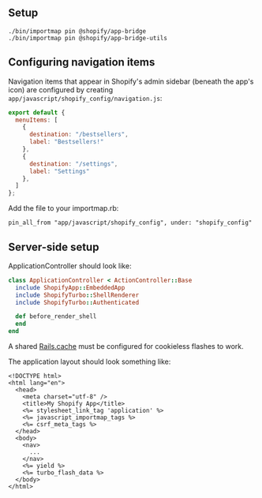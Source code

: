 Setup
-----

    ./bin/importmap pin @shopify/app-bridge
    ./bin/importmap pin @shopify/app-bridge-utils


Configuring navigation items
----------------------------

Navigation items that appear in Shopify's admin sidebar (beneath the app's icon) are configured by creating ``app/javascript/shopify_config/navigation.js``:

```js
export default {
  menuItems: [
    {
      destination: "/bestsellers",
      label: "Bestsellers!"
    },
    {
      destination: "/settings",
      label: "Settings"
    },
  ]
};
```

Add the file to your importmap.rb:

    pin_all_from "app/javascript/shopify_config", under: "shopify_config"

Server-side setup
-----------------

ApplicationController should look like:

```ruby
class ApplicationController < ActionController::Base
  include ShopifyApp::EmbeddedApp
  include ShopifyTurbo::ShellRenderer
  include ShopifyTurbo::Authenticated

  def before_render_shell
  end
end
```

A shared [Rails.cache](https://guides.rubyonrails.org/caching_with_rails.html#configuration) must be configured for cookieless flashes to work.

The application layout should look something like:

```erb
<!DOCTYPE html>
<html lang="en">
  <head>
    <meta charset="utf-8" />
    <title>My Shopify App</title>
    <%= stylesheet_link_tag 'application' %>
    <%= javascript_importmap_tags %>
    <%= csrf_meta_tags %>
  </head>
  <body>
    <nav>
      ...
    </nav>
    <%= yield %>
    <%= turbo_flash_data %>
  </body>
</html>
```
